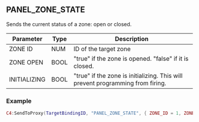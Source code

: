 ## PANEL\_ZONE\_STATE

Sends the current status of a zone:  open or closed.


| Parameter    | Type | Description                                                                    |
| ------------ | ---- | ------------------------------------------------------------------------------ |
| ZONE ID      | NUM  | ID of the target zone                                                          |
| ZONE OPEN    | BOOL | "true" if the zone is opened. "false" if it is closed.                         |
| INITIALIZING | BOOL | "true" if the zone is initializing. This will prevent programming from firing. |


### Example

```lua
C4:SendToProxy(TargetBindingID, "PANEL_ZONE_STATE", { ZONE_ID = 1, ZONE_OPEN = true, INITIALIZING = false }, "NOTIFY")
```
